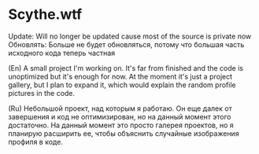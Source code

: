 
# Scythe.wtf

Update: Will no longer be updated cause most of the source is private now
Обновлять: Больше не будет обновляться, потому что большая часть исходного кода теперь частная

(En)
A small project I'm working on. It's far from finished and the code is unoptimized but it's enough for now.
At the moment it's just a project gallery, but I plan to expand it, which would explain the random profile pictures in the code.

(Ru)
Небольшой проект, над которым я работаю. Он еще далек от завершения и код не оптимизирован, но на данный момент этого достаточно.
На данный момент это просто галерея проектов, но я планирую расширить ее, чтобы объяснить случайные изображения профиля в коде.
